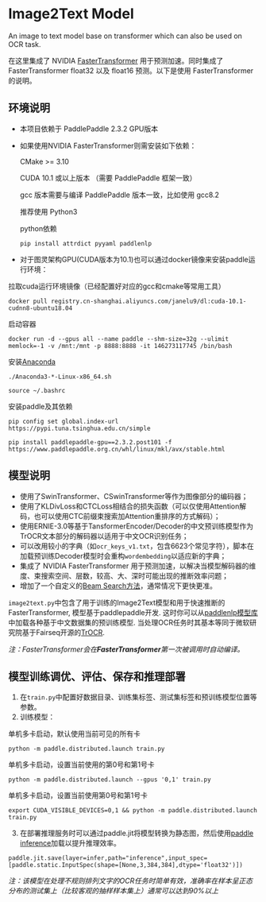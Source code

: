 # Image2Text Model
An image to text model base on transformer which can also be used on OCR task.

在这里集成了 NVIDIA [FasterTransformer](https://github.com/NVIDIA/FasterTransformer/tree/v3.1) 用于预测加速。同时集成了 FasterTransformer float32 以及 float16 预测。以下是使用 FasterTransformer 的说明。

## 环境说明

* 本项目依赖于 PaddlePaddle 2.3.2 GPU版本
* 如果使用NVIDIA FasterTransformer则需安装如下依赖：

	CMake >= 3.10
	
	CUDA 10.1 或以上版本 （需要 PaddlePaddle 框架一致）
	
	gcc 版本需要与编译 PaddlePaddle 版本一致，比如使用 gcc8.2
	
	推荐使用 Python3
	
	python依赖
	
	 ```
	 pip install attrdict pyyaml paddlenlp
	 ```
* 对于图灵架构GPU(CUDA版本为10.1)也可以通过docker镜像来安装paddle运行环境：

拉取cuda运行环境镜像（已经配置好对应的gcc和cmake等常用工具）
```shell
docker pull registry.cn-shanghai.aliyuncs.com/janelu9/dl:cuda-10.1-cudnn8-ubuntu18.04
```
启动容器
```shell
docker run -d --gpus all --name paddle --shm-size=32g --ulimit memlock=-1 -v /mnt:/mnt -p 8888:8888 -it 146273117745 /bin/bash
```
安装[Anaconda](https://repo.anaconda.com/archive/)
```shell
./Anaconda3-*-Linux-x86_64.sh
```
```shell
source ~/.bashrc
```
安装paddle及其依赖
```shell
pip config set global.index-url https://pypi.tuna.tsinghua.edu.cn/simple
```
```shell
pip install paddlepaddle-gpu==2.3.2.post101 -f https://www.paddlepaddle.org.cn/whl/linux/mkl/avx/stable.html
```
 ## 模型说明
 
* 使用了SwinTransformer、CSwinTransformer等作为图像部分的编码器；
* 使用了KLDivLoss和CTCLoss相结合的损失函数（可以仅使用Attention解码，也可以使用CTC前缀束搜索加Attention重排序的方式解码）；
* 使用ERNIE-3.0等基于TansformerEncoder/Decoder的中文预训练模型作为TrOCR文本部分的解码器以适用于中文OCR识别任务；
* 可以改用较小的字典（如`ocr_keys_v1.txt`，包含6623个常见字符），脚本在加载预训练Decoder模型时会重构`wordembedding`以适应新的字典；
* 集成了 NVIDIA FasterTransformer 用于预测加速，以解决当模型解码器的维度、束搜索空间、层数，较高、大、深时可能出现的推断效率问题；
* 增加了一个自定义的[Beam Search方法](https://github.com/janelu9/TrOCR/blob/d3d3d7be156157ff802980a636a48aa29e4fc403/image2text.py#L757)，通常情况下更快更准。
 
`image2text.py`中包含了用于训练的Image2Text模型和用于快速推断的FasterTransformer, 模型基于paddlepaddle开发. 这时你可以从[paddlenlp模型库](https://paddlenlp.readthedocs.io/zh/latest/model_zoo/#id2)中加载各种基于中文数据集的预训练模型. 当处理OCR任务时其基本等同于微软研究院基于Fairseq开源的[TrOCR](https://www.msra.cn/zh-cn/news/features/trocr).
 
 *注：FasterTransformer会在**FasterTransformer**第一次被调用时自动编译。*
 
 ## 模型训练调优、评估、保存和推理部署
 1. 在`train.py`中配置好数据目录、训练集标签、测试集标签和预训练模型位置等参数。
 2. 训练模型：

单机多卡启动，默认使用当前可见的所有卡
```shell
python -m paddle.distributed.launch train.py
```
单机多卡启动，设置当前使用的第0号和第1号卡
```shell
python -m paddle.distributed.launch --gpus '0,1' train.py
```
单机多卡启动，设置当前使用第0号和第1号卡
```shell
export CUDA_VISIBLE_DEVICES=0,1 && python -m paddle.distributed.launch train.py
```	
 3. 在部署推理服务时可以通过paddle.jit将模型转换为静态图，然后使用[paddle inference](https://paddle-inference.readthedocs.io/en/latest/index.html)加载以提升推理效率。

```shell
paddle.jit.save(layer=infer,path="inference",input_spec=[paddle.static.InputSpec(shape=[None,3,384,384],dtype='float32')])
```

*注：该模型在处理不规则排列文字的OCR任务时简单有效，准确率在样本呈正态分布的测试集上（比较客观的抽样样本集上）通常可以达到90%以上*